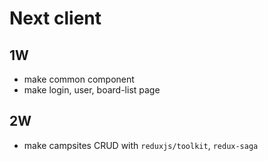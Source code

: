# Next client
## 1W
* make common component
* make login, user, board-list page

## 2W
* make campsites CRUD with `reduxjs/toolkit`, `redux-saga`
